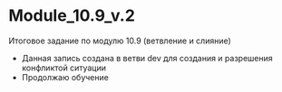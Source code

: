 # Module_10.9_v.2
Итоговое задание по модулю 10.9 (ветвление и слияние)
* Данная запись создана в ветви dev для создания и разрешения конфликтой ситуации
* Продолжаю обучение